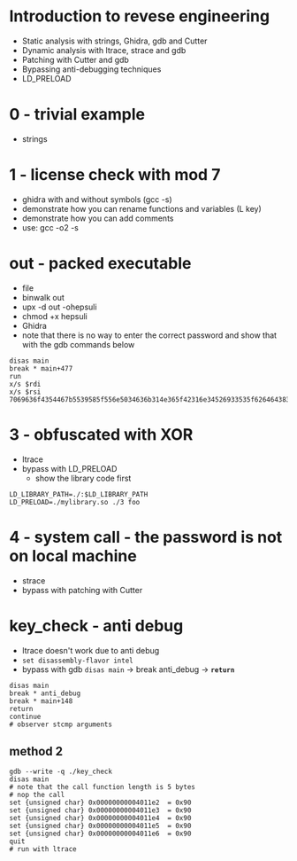 # Introduction to revese engineering

- Static analysis with strings, Ghidra, gdb and Cutter
- Dynamic analysis with ltrace, strace and gdb
- Patching with Cutter and gdb 
- Bypassing anti-debugging techniques
- LD_PRELOAD


# 0 - trivial example
- strings

# 1 - license check with mod 7
- ghidra with and without symbols (gcc -s)
- demonstrate how you can rename functions and variables (L key)
- demonstrate how you can add comments
- use: gcc -o2 -s 

# out - packed executable
- file
- binwalk out
- upx -d out -ohepsuli
- chmod +x hepsuli
- Ghidra
- note that there is no way to enter the correct password and show that with the gdb commands below
```
disas main
break * main+477
run
x/s $rdi
x/s $rsi
7069636f4354467b5539585f556e5034636b314e365f42316e34526933535f62646438343839337d
```


# 3 - obfuscated with XOR
- ltrace
- bypass with LD_PRELOAD
  - show the library code first
```
LD_LIBRARY_PATH=./:$LD_LIBRARY_PATH
LD_PRELOAD=./mylibrary.so ./3 foo
```

# 4 - system call - the password is not on local machine
- strace
- bypass with patching with Cutter

# key_check - anti debug
- ltrace doesn't work due to anti debug
- `set disassembly-flavor intel`
- bypass with gdb `disas main` -> break anti_debug -> **`return`**
```
disas main
break * anti_debug
break * main+148
return
continue
# observer stcmp arguments
``` 
## method 2
```
gdb --write -q ./key_check
disas main
# note that the call function length is 5 bytes
# nop the call
set {unsigned char} 0x00000000004011e2  = 0x90
set {unsigned char} 0x00000000004011e3  = 0x90
set {unsigned char} 0x00000000004011e4  = 0x90
set {unsigned char} 0x00000000004011e5  = 0x90
set {unsigned char} 0x00000000004011e6  = 0x90
quit
# run with ltrace

```

